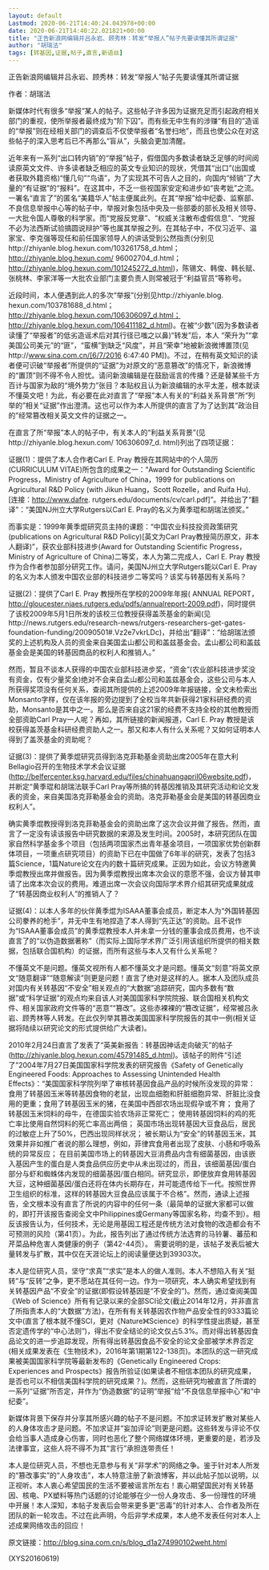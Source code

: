 ```yaml
---
layout: default
Lastmod: 2020-06-21T14:40:24.043978+00:00
date: 2020-06-21T14:40:22.021821+00:00
title: "正告新浪网编辑并吕永岩、顾秀林：转发“举报人”帖子先要读懂其所谓证据"
author: "胡瑞法"
tags: [转基因,证据,帖子,直言,新语丝]
---
```


正告新浪网编辑并吕永岩、顾秀林：转发“举报人”帖子先要读懂其所谓证据

作者：胡瑞法

新媒体时代有很多“举报”某人的帖子。这些帖子许多因为证据充足而引起政府相关部门的重视，使所举报者最终成为“阶下囚”。而有些无中生有的涉赚“有目的”造谣的“举报”则在经相关部门的调查后不仅使举报者“名誉扫地”，而且也使公众在对这些帖子的深入思考后已不再那么“盲从”，头脑会更加清醒。

近年来有一系列“出口转内销”的“举报”帖子，假借国内多数读者缺乏足够的时间阅读原英文文件、许多读者缺乏相应的英文专业知识的现状，凭借其“出口”(出国或者获取外籍资格)“懂几句”“鸟语”，为了实现其不可告人之目的，向国内“倾销”了大量的“有证据”的“报料”。在这其中，不乏一些视国家安定和进步如“丧考妣”之流。一署名“直言了”的匿名“美籍华人”帖主便属此列。在其“举报”给中纪委、监察部、不良信息举报中心等的帖子中，举报对象包括中央及一些部委的部长及相关领导、一大批令国人尊敬的科学家。而“党报反党章”、“权威关注散布虚假信息”、“党报不必为法西斯试验搞圆说辩护”等也属其举报之列。在其帖子中，不仅习近平、温家宝、李克强等现任和前任国家领导人的讲话受到公然指责(分别见http://zhiyanle.blog.hexun.com/103261758_d.html；http://zhiyanle.blog.hexun.com/ 96002704_d.html；http://zhiyanle.blog.hexun.com/101245272_d.html)，陈锡文、韩俊、韩长赋、张桃林、李家洋等一大批农业部门主要负责人则常被冠于“利益官员”等称号。

近段时间，本人便遇到此人的多次“举报”(分别见http://zhiyanle.blog. hexun.com/103781688_d.html；http://zhiyanle.blog.hexun.com/106306097_d.html；http://zhiyanle.blog.hexun.com/106411182_d.html)。在被“少数”(因为多数读者读懂了“举报者”的低劣造谣术后对其行径已嗤之以鼻)“转发”后，本人 “荣升为”“拿美国公司美元”的“匪”，“蛮横”到缺乏“风度”，并且“荣幸”地被新浪微博置顶(见http://www.sina.com.cn/[6/7/2016 6:47:40 PM])。不过，在稍有英文知识的读者便可识破“举报者”所提供的“证据”为对原文的“恶意篡改”的情况下，新浪微博的“置顶”则不得不令人担忧。请问新浪编辑是在鼓励谣言的传播？还是替某些千方百计与国家为敌的“境外势力”张目？本贴权且认为新浪编辑的水平太差，根本就读不懂英文吧！为此，有必要在此对直言了“举报”本人有关的“利益关系背景”所“列举的”相关“证据”作出澄清。这也可以作为本人所提供的直言了为了达到其“政治目的”经常篡改相关英文文件的证据之一。

在直言了所“举报”本人的帖子中，有关本人的“利益关系背景”(见http://zhiyanle.blog.hexun.com/ 106306097_d. html)列出了四项证据：

证据(1)：提供了本人合作者Carl E. Pray 教授在其网站中的个人简历(CURRICULUM VITAE)所包含的成果之一：“Award for Outstanding Scientific Progress，Ministry of Agriculture of China，1999 for publications on Agricultural R&D Policy (with Jikun Huang，Scott Rozelle，and Ruifa Hu). [连接：http://www.dafre. rutgers.edu/documents/cv/carl.pdf]”。并给出了“翻译”：“美国NJ州立大学Rutgers以Carl E. Pray的名义为黄季琨和胡瑞法颁奖。”

而事实是：1999年黄季焜研究员主持的课题：“中国农业科技投资政策研究(publications on Agricultural R&D Policy)[英文为Carl Pray教授简历原文，非本人翻译)”，获农业部科技进步(Award for Outstanding Scientific Progress， Ministry of Agriculture of China)二等奖，本人为第二完成人，Carl E. Pray 教授作为合作者参加部分研究工作。请问，美国NJ州立大学Rutgers能以Carl E. Pray的名义为本人颁发中国农业部的科技进步二等奖吗？该奖与转基因有关系吗？

证据(2)：提供了Carl E. Pray 教授所在学校的2009年年报( ANNUAL REPORT，http://gloucester.njaes.rutgers.edu/pdfs/annualreport-2009.pdf)，同时提供了该校2009年5月1日所发的该校三位教授获得盖茨基金的新闻(见http://news.rutgers.edu/research-news/rutgers-researchers-get-gates-foundation-funding/20090501#.Vz2e7vkrLDc)，并给出“翻译”：“给胡瑞法颁奖的上述机构及人员的资金来自美国孟山都公司和盖兹基金会。孟山都公司和盖兹基金会是美国的转基因商品的权利人和推销人。”

然而，暂且不谈本人获得的中国农业部科技进步奖，“资金”(农业部科技进步奖没有资金，仅有少量奖金)绝对不会来自孟山都公司和盖兹基金会，这些公司与本人所获得奖项没有任何关系，查阅其所提供的上述2009年年报链接，全文未检索出Monsanto字样，仅在该年报的旁边提到了全校当年共新获得21家科研经费的资助，Monsanto是其中之一。那么是否来自这21家的经费不支持全校的其他教授而全部资助Carl Pray一人呢？再如，其所链接的新闻报道，Carl E. Pray 教授是该校获得盖茨基金科研经费资助人之一。那又和本人有什么关系呢？又如何证明本人得到了盖茨基金的资助呢？

证据(3)：提供了黄季焜研究员得到洛克菲勒基金资助出席2005年在意大利Bellagio召开的生物技术学术会议证据(http://belfercenter.ksg.harvard.edu/files/chinahuangapril06website.pdf)，并断定“黄季琨和胡瑞法联手Carl Pray等所搞的转基因推销及其研究活动和论文发表的资金，来自美国洛克菲勒基金会的资助。洛克菲勒基金会是美国的转基因商业权利人”。

确实黄季焜教授得到洛克菲勒基金会的资助出席了这次会议并做了报告。然而，直言了一定没有读该报告中研究数据的来源及发生时间。2005时，本研究团队在国家自然科学基金多个项目（包括两项国家杰出青年基金项目，一项国家优势创新群体项目，一项重点研究项目）的资助下已在中国做了6年半的研究，发表了包括3篇Science，1篇Nature论文在内的数十篇研究成果。正因为如此，会议方特邀黄季焜教授出席并做报告。因为黄季焜教授出席本次会议的意愿不强，会议方替其申请了出席本次会议的费用。难道出席一次会议向国际学术界介绍其研究成果就成了“转基因商业权利人”的推销人了？

证据(4)：以本人多年的伙伴黄季焜为ISAAA董事会成员，断定本人为“外国转基因公司豢养的枪手”，并无中生有地捏造了本人得到“先正达”的资助。且不说作为“ISAAA董事会成员”的黄季焜教授本人并未拿一分钱的董事会成员费用，也不谈直言了的“以伪造数据著称”（而实际上国际学术界广泛引用该组织所提供的相关数据，包括联合国机构）的证据，而所有这些与本人又有什么关系呢？

不懂英文不是问题。懂英文视所有人都不懂英文才是问题。懂英文“刻意”将英文原文“随意翻译”“随意解读”则更是问题！直言了绝对是这样的人。据本人及团队成员对国内有关转基因“不安全”相关观点的“大数据”追踪研究，国内多数有“数据”或“科学证据”的观点均来自该人对美国国家科学院院报、联合国相关机构文件、相关国家政府文件等的“恶意”“篡改”。这些赤裸裸的“篡改证据”，经常被吕永岩、顾秀林等人转发。在此仅列举其篡改美国国家科学院报告的其中一例(相关证据将陆续以研究论文的形式提供给广大读者)。

2010年2月24日直言了发表了“英美新报告：转基因神话走向破灭”的帖子(http://zhiyanle.blog.hexun.com/45791485_d.html)。该帖子的附件“引述了”2004年7月27日美国国家科学院发表的研究报告《Safety of Genetically Engineered  Foods: Approaches to Assessing Unintended Health Effects》：“美国国家科学院列举了审核转基因食品产品的时候所没发现的异常：食用了转基因玉米等转基因食物的老鼠，出现血细胞和肝脏细胞异常、肝脏比没食用的更重；食用了转基因玉米的猪，在美国中西部农场出现假孕或不育； 食用了转基因玉米饲料的母牛，在德国实验农场非正常死亡； 使用转基因饲料的鸡的死亡率比使用自然饲料的死亡率高出两倍； 英国市场出现转基因大豆食品后，居民的过敏症上升了50%，巴西出现同样状况； 被长期认为“安全”的转基因玉米，其效果并非如推广者说的那么理想，例如，菲律宾食用者出现了皮肤、小肠和呼吸系统的异常反应； 在目前美国市场上的转基因大豆消费品内含有细菌基因，由该嵌入基因产生的蛋白是人类食品供应历史中从未出现过的，而且，该细菌基因/蛋白部分与虾和蜘蛛体内发现的细菌基因/蛋白相同。研究显示，即便放弃食用转基因大豆，这种细菌基因/蛋白还将在体内长期存在，并可能遗传给下一代。按照世界卫生组织的标准，这样的转基因大豆食品应该属于不合格”。然而，通读上述报告，全文根本没有直言了所说的内容中的任何一条（最简单的证据大家都可以做的，即打开该报告查阅全文中Philippines或Germany等国家名称，均查不到）。相反该报告认为，任何技术，无论是用基因工程还是传统方法对食物的改造都会有不可预测的风险（第41页）。为此，报告列出了通过传统方法选育的马铃薯、蕃茄和芹菜品种危害人类健康的例子（第42-44页）。 需要说明的是，该帖子发表后被大量转发与扩散，其中仅在天涯论坛上的阅读量便达到39303次。

本人是位研究人员，坚守“求真”“求实”是本人的做人准则。本人不想陷入有关“挺转”与“反转”之争，更不愿站在其任何一边。作为一项研究，本人确实希望找到有关转基因产品“不安全”的证据(即假设转基因是“不安全的”)。然而，通过查阅美国《Web of Science》所有有记录以来的全部SCI论文(截止2014年12月，并非直言了所指责本人的“大数据”方法)，在所有有关转基因农作物产品安全性的9333篇论文中(直言了根本就不懂SCI，更对《Nature》《Science》的科学性提出质疑，甚至否定遗传学的“中心法则”)，得出不安全结论的论文仅占5.3%。而对得出转基因食品论文的进一步追踪发现，所有得出转基因食品不安全的论文全部被学术界否定(相关成果发表在《生物技术》，2016年第1期第122-138页)。本团队的这一研究成果被美国国家科学院等最新发布的《Genetically Engineered Crops: Experiences and Prospects》报告所验证(如果读者不相信本团队的研究成果，是否也可以不相信美国科学院的研究成果？)。然而，这些研究均被直言了所谓的一系列“证据”所否定，并作为“伪造数据”的证明“举报”给“不良信息举报中心”和“中纪委”。

新媒体背景下保存并分享其所感兴趣的帖子不是问题。不加求证转发扩散对某些人的人身体攻击才是问题。不加求证并“妄加评论”则更是问题。这些转发与评论不仅会给当事人造成身心伤害，同时也恶化了整个网络媒体环境，更重要的是，若涉及法律事宜，这些人将不得不为其“言行”承担连带责任！

本人是位研究人员，不想也无意参与有关“非学术”的网络之争。鉴于针对本人所发的“篡改事实”的“人身攻击”，本人特意注册了新浪博客，并以此帖子加以说明，以正视听。本人衷心希望国民的生活不要被谣言所左右！衷心期望国民对有关转基因、核电、PX塑料等热门话题的讨论能够在少一份人身攻击、多一份理性的环境中开展！本人深知，本帖子发表后会带来更多更“恶毒”的针对本人、合作者及所在团队的新一轮攻击。不过在此声明，今后非学术成果，本人绝不发表任何对本人上述成果网络攻击的回应！

原文链接：http://blog.sina.com.cn/s/blog_d1a274990102weht.html

(XYS20160619)

